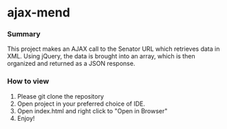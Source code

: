 # ajax-mend

### Summary
This project makes an AJAX call to the Senator URL which retrieves data in XML. Using jQuery, the data is brought into an array, which is then organized and returned as a JSON response.

### How to view
1. Please git clone the repository
2. Open project in your preferred choice of IDE.
3. Open index.html and right click to "Open in Browser"
4. Enjoy!
